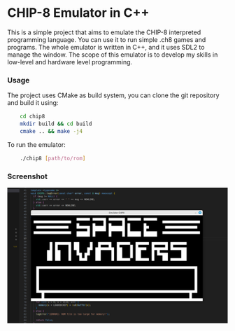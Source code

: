 # CHIP-8 Emulator in C++
This is a simple project that aims to emulate the CHIP-8  interpreted programming language. You can use it to run simple .ch8 games and programs. The whole emulator is written in C++, and it uses SDL2 to manage the window. The scope of this emulator is to develop my skills in low-level and hardware level programming. 

### Usage

The project uses CMake as build system, you can clone the git repository and build it using:

``` bash 
    cd chip8
    mkdir build && cd build
    cmake .. && make -j4
```

To run the emulator:

``` bash
    ./chip8 [path/to/rom]
```

### Screenshot

![Emu Screenshot](./assets/emu-screenshot.png)
